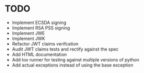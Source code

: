 # TODO

* Implement ECSDA signing
* Implement RSA PSS signing
* Implement JWE
* Implement JWK
* Refactor JWT claims verifcation
* Audit JWT claims tests and rectify against the spec
* Add HTML documentation
* Add tox runner for testing against multiple versions of python
* Add actual exceptions instead of using the base exception
